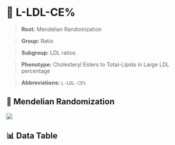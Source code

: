 # 🧪 L-LDL-CE%

> **Root:** Mendelian Randomization

> **Group:** Ratio  

> **Subgroup:** LDL ratios

> **Phenotype:** Cholesteryl Esters to Total-Lipids in Large LDL percentage  

> **Abbreviations:** `L-LDL-CE%`

## 🧬 Mendelian Randomization  

<img src="/MR/Figures/Inverse/LhengxianLDLhengxianCEbaifenhao.png"/>


## 📊 Data Table


<CsvTableMRI src="/public/MR/Data/Inverse/LhengxianLDLhengxianCEbaifenhao.csv"/>
